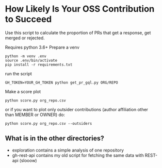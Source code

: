 # How Likely Is Your OSS Contribution to Succeed
Use this script to calculate the proportion of PRs that get a response, get merged or rejected.

Requires python 3.6+
Prepare a venv
```shell
python -m venv .env
source .env/bin/activate
pip install -r requirements.txt
```

run the script
```shell
GH_TOKEN=YOUR_GH_TOKEN python get_pr_gql.py ORG/REPO
```
Make a score plot
```shell
python score.py org_repo.csv
```
or if you want to plot only outsider contributions (author affiliation other than MEMBER or OWNER) do:
```shell
python score.py org_repo.csv --outsiders
```
## What is in the other directories?
- exploration contains a simple analysis of one repository
- gh-rest-api contains my old script for fetching the same data with REST-api (slooow)
